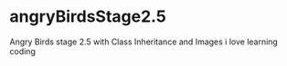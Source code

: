 # angryBirdsStage2.5
Angry Birds stage 2.5 with Class Inheritance and Images
i love learning coding

